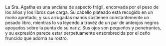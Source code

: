 
La Sra. Agatha es una anciana de aspecto frágil, encorvada por el peso de los años y los libros que carga. Su cabello plateado está recogido en un moño apretado, y sus arrugadas manos sostienen constantemente un pesado libro, mientras lo va leyendo a travéz de un par de anteojos negros apoyados sobre la punta de su nariz. Sus ojos son pequeños y penetrantes, y su expresión parece estar perpetuamente ensombrecida por el ceño fruncido que adorna su rostro.